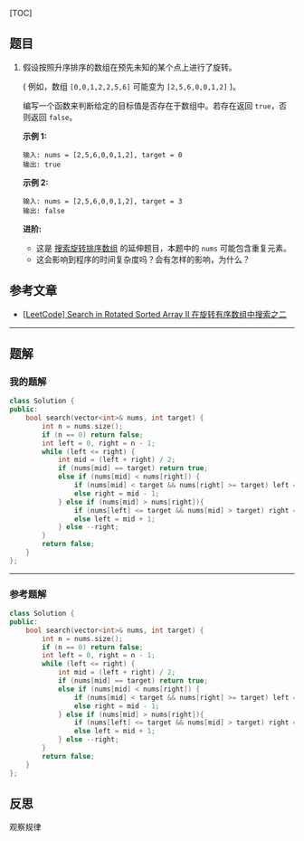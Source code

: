 [TOC]
## 题目

1. 假设按照升序排序的数组在预先未知的某个点上进行了旋转。

   ( 例如，数组 `[0,0,1,2,2,5,6]` 可能变为 `[2,5,6,0,0,1,2]` )。
   
   编写一个函数来判断给定的目标值是否存在于数组中。若存在返回 `true`，否则返回 `false`。
   
   **示例 1:**
   
   ```
   输入: nums = [2,5,6,0,0,1,2], target = 0
   输出: true
   ```
   
   **示例 2:**
   
   ```
   输入: nums = [2,5,6,0,0,1,2], target = 3
   输出: false
   ```
   
   **进阶:**
   
   - 这是 [搜索旋转排序数组](https://leetcode-cn.com/problems/search-in-rotated-sorted-array/description/) 的延伸题目，本题中的 `nums`  可能包含重复元素。
   - 这会影响到程序的时间复杂度吗？会有怎样的影响，为什么？
   
## 参考文章

- [[LeetCode\] Search in Rotated Sorted Array II 在旋转有序数组中搜索之二](https://www.cnblogs.com/grandyang/p/4325840.html)

***
## 题解

### 我的题解

```c++
class Solution {
public:
    bool search(vector<int>& nums, int target) {
        int n = nums.size();
        if (n == 0) return false;
        int left = 0, right = n - 1;
        while (left <= right) {
            int mid = (left + right) / 2;
            if (nums[mid] == target) return true;
            else if (nums[mid] < nums[right]) {
                if (nums[mid] < target && nums[right] >= target) left = mid + 1;
                else right = mid - 1;
            } else if (nums[mid] > nums[right]){
                if (nums[left] <= target && nums[mid] > target) right = mid - 1;
                else left = mid + 1;
            } else --right;
        }
        return false;
    }
};
```

***
### 参考题解
```c++
class Solution {
public:
    bool search(vector<int>& nums, int target) {
        int n = nums.size();
        if (n == 0) return false;
        int left = 0, right = n - 1;
        while (left <= right) {
            int mid = (left + right) / 2;
            if (nums[mid] == target) return true;
            else if (nums[mid] < nums[right]) {
                if (nums[mid] < target && nums[right] >= target) left = mid + 1;
                else right = mid - 1;
            } else if (nums[mid] > nums[right]){
                if (nums[left] <= target && nums[mid] > target) right = mid - 1;
                else left = mid + 1;
            } else --right;
        }
        return false;
    }
};
```


## 反思

观察规律




